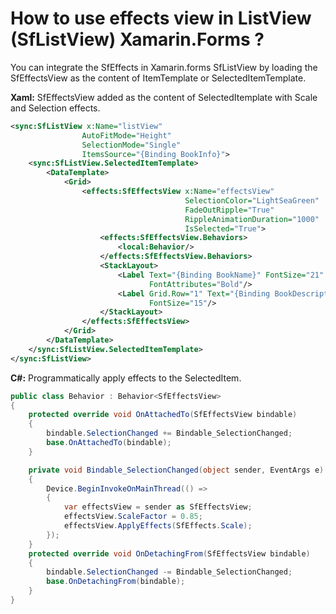 # How to use effects view in ListView (SfListView) Xamarin.Forms ?
You can integrate the SfEffects in Xamarin.forms SfListView by loading the SfEffectsView as the content of ItemTemplate or SelectedItemTemplate.

**Xaml:** SfEffectsView added as the content of SelectedItemplate with Scale and Selection effects.
```xml
<sync:SfListView x:Name="listView"
                AutoFitMode="Height" 
                SelectionMode="Single"
                ItemsSource="{Binding BookInfo}">
    <sync:SfListView.SelectedItemTemplate>
        <DataTemplate>
            <Grid>
                <effects:SfEffectsView x:Name="effectsView"
                                       SelectionColor="LightSeaGreen"
                                       FadeOutRipple="True"
                                       RippleAnimationDuration="1000"
                                       IsSelected="True">
                    <effects:SfEffectsView.Behaviors>
                        <local:Behavior/>
                    </effects:SfEffectsView.Behaviors>
                    <StackLayout>
                        <Label Text="{Binding BookName}" FontSize="21"
                               FontAttributes="Bold"/>
                        <Label Grid.Row="1" Text="{Binding BookDescription}"
                               FontSize="15"/>
                    </StackLayout>
                </effects:SfEffectsView>
            </Grid>
        </DataTemplate>
    </sync:SfListView.SelectedItemTemplate>
</sync:SfListView>
```
**C#:** Programmatically apply effects to the SelectedItem.
``` C#
public class Behavior : Behavior<SfEffectsView>
{
    protected override void OnAttachedTo(SfEffectsView bindable)
    {
        bindable.SelectionChanged += Bindable_SelectionChanged;
        base.OnAttachedTo(bindable);
    }

    private void Bindable_SelectionChanged(object sender, EventArgs e)
    {
        Device.BeginInvokeOnMainThread(() =>
        {
            var effectsView = sender as SfEffectsView;
            effectsView.ScaleFactor = 0.85;
            effectsView.ApplyEffects(SfEffects.Scale);
        });
    }
    protected override void OnDetachingFrom(SfEffectsView bindable)
    {
        bindable.SelectionChanged -= Bindable_SelectionChanged;
        base.OnDetachingFrom(bindable);
    }
}
```

